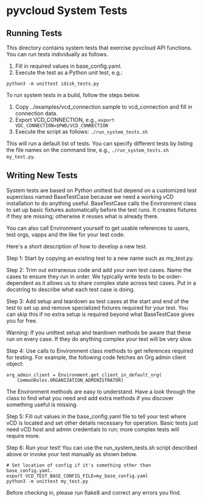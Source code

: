# pyvcloud System Tests

## Running Tests

This directory contains system tests that exercise pyvcloud API functions. 
You can run tests individually as follows.

1. Fill in required values in base_config.yaml.  
2. Execute the test as a Python unit test, e.g.: 
```
python3 -m unittest idisk_tests.py
```

To run system tests in a build, follow the steps below.

1. Copy ../examples/vcd_connection.sample to vcd_connection and fill in 
connection data.
2. Export VCD_CONNECTION, e.g., `export VDC_CONNECTION=$PWD/VCD_CONNECTION`
3. Execute the script as follows: `./run_system_tests.sh`

This will run a default list of tests.  You can specify different tests 
by listing the file names on the command line, e.g.,
`./run_system_tests.sh my_test.py`.

## Writing New Tests

System tests are based on Python unittest but depend on a customized test
superclass named BaseTestCase because we need a working vCD installation
to do anything useful.  BaseTestCase calls the Environment class to set up
basic fixtures automatically before the test runs.  It creates fixtures
if they are missing; otherwise it reuses what is already there. 

You can also call Environment yourself to get usable references to users,
test orgs, vapps and the like for your test code.

Here's a short description of how to develop a new test. 

Step 1: Start by copying an existing test to a new name such as my_test.py.

Step 2: Trim out extraneous code and add your own test cases.  Name the
cases to ensure they run in order.  We typically write tests to be
order-dependent as it allows us to share complex state across test cases.
Put in a docstring to describe what each test case is doing.

Step 3: Add setup and teardown as test cases at the start and end of the
test to set up and remove specialized fixtures required for your test.
You can skip this if no extra setup is required beyond what BaseTestCase
gives you for free.

Warning: If you unittest setup and teardown methods be aware that
these run on every case.  If they do anything complex your test will be
very slow.

Step 4: Use calls to Environment class methods to get references required
for testing.  For example, the following code fetches an Org admin client
object:

```
org_admin_client = Environment.get_client_in_default_org(
    CommonRoles.ORGANIZATION_ADMINISTRATOR)
```

The Environment methods are easy to understand.  Have a look through
the class to find what you need and add extra methods if you discover
something useful is missing. 

Step 5: Fill out values in the base_config.yaml file to tell your
test where vCD is located and set other details necessary for operation.
Basic tests just need vCD host and admin credentials to run; more complex
tests will require more.

Step 6: Run your test!  You can use the run_system_tests.sh script
described above or invoke your test manually as shown below.

```
# Set location of config if it's something other than base_config.yaml.
export VCD_TEST_BASE_CONFIG_FILE=my_base_config.yaml
python3 -m unittest my_test.py
```

Before checking in, please run flake8 and correct any errors you find.  
